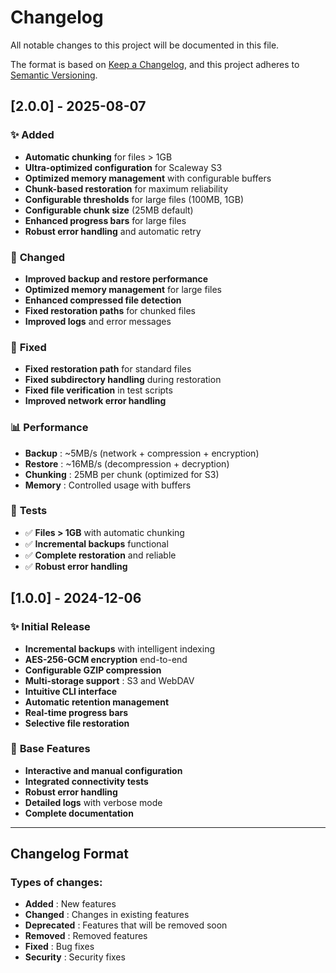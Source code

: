 # Changelog

All notable changes to this project will be documented in this file.

The format is based on [Keep a Changelog](https://keepachangelog.com/en/1.0.0/),
and this project adheres to [Semantic Versioning](https://semver.org/lang/en/).

## [2.0.0] - 2025-08-07

### ✨ **Added**
- **Automatic chunking** for files > 1GB
- **Ultra-optimized configuration** for Scaleway S3
- **Optimized memory management** with configurable buffers
- **Chunk-based restoration** for maximum reliability
- **Configurable thresholds** for large files (100MB, 1GB)
- **Configurable chunk size** (25MB default)
- **Enhanced progress bars** for large files
- **Robust error handling** and automatic retry

### 🔧 **Changed**
- **Improved backup and restore performance**
- **Optimized memory management** for large files
- **Enhanced compressed file detection**
- **Fixed restoration paths** for chunked files
- **Improved logs** and error messages

### 🐛 **Fixed**
- **Fixed restoration path** for standard files
- **Fixed subdirectory handling** during restoration
- **Fixed file verification** in test scripts
- **Improved network error handling**

### 📊 **Performance**
- **Backup** : ~5MB/s (network + compression + encryption)
- **Restore** : ~16MB/s (decompression + decryption)
- **Chunking** : 25MB per chunk (optimized for S3)
- **Memory** : Controlled usage with buffers

### 🧪 **Tests**
- ✅ **Files > 1GB** with automatic chunking
- ✅ **Incremental backups** functional
- ✅ **Complete restoration** and reliable
- ✅ **Robust error handling**

## [1.0.0] - 2024-12-06

### ✨ **Initial Release**
- **Incremental backups** with intelligent indexing
- **AES-256-GCM encryption** end-to-end
- **Configurable GZIP compression**
- **Multi-storage support** : S3 and WebDAV
- **Intuitive CLI interface**
- **Automatic retention management**
- **Real-time progress bars**
- **Selective file restoration**

### 🔧 **Base Features**
- **Interactive and manual configuration**
- **Integrated connectivity tests**
- **Robust error handling**
- **Detailed logs** with verbose mode
- **Complete documentation**

---

## Changelog Format

### Types of changes:
- **Added** : New features
- **Changed** : Changes in existing features
- **Deprecated** : Features that will be removed soon
- **Removed** : Removed features
- **Fixed** : Bug fixes
- **Security** : Security fixes